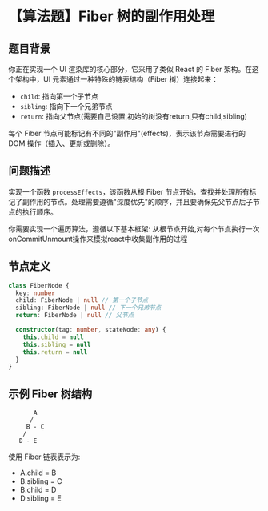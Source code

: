 # 【算法题】Fiber 树的副作用处理

## 题目背景

你正在实现一个 UI 渲染库的核心部分，它采用了类似 React 的 Fiber 架构。在这个架构中，UI 元素通过一种特殊的链表结构（Fiber 树）连接起来：

- `child`: 指向第一个子节点
- `sibling`: 指向下一个兄弟节点
- `return`: 指向父节点(需要自己设置,初始的树没有return,只有child,sibling)

每个 Fiber 节点可能标记有不同的"副作用"(effects)，表示该节点需要进行的 DOM 操作（插入、更新或删除）。

## 问题描述

实现一个函数 `processEffects`，该函数从根 Fiber 节点开始，查找并处理所有标记了副作用的节点。处理需要遵循"深度优先"的顺序，并且要确保先父节点后子节点的执行顺序。

你需要实现一个遍历算法，遵循以下基本框架:
从根节点开始,对每个节点执行一次onCommitUnmount操作来模拟react中收集副作用的过程

## 节点定义

```typescript
class FiberNode {
  key: number
  child: FiberNode | null // 第一个子节点
  sibling: FiberNode | null // 下一个兄弟节点
  return: FiberNode | null // 父节点

  constructor(tag: number, stateNode: any) {
    this.child = null
    this.sibling = null
    this.return = null
  }
}
```

## 示例 Fiber 树结构

```
       A
      /
     B - C
    /
   D - E
```

使用 Fiber 链表表示为:

- A.child = B
- B.sibling = C
- B.child = D
- D.sibling = E
